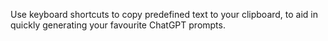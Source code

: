 Use keyboard shortcuts to copy predefined text to your clipboard, to aid in quickly generating your favourite ChatGPT prompts.

